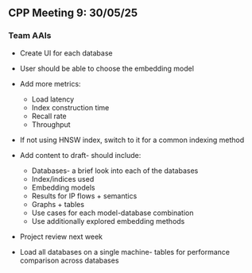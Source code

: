 ## CPP Meeting 9: 30/05/25

### Team AAIs
* Create UI for each database
* User should be able to choose the embedding model
* Add more metrics:

  * Load latency
  * Index construction time
  * Recall rate
  * Throughput
* If not using HNSW index, switch to it for a common indexing method
* Add content to draft- should include:

  * Databases- a brief look into each of the databases
  * Index/indices used
  * Embedding models
  * Results for IP flows + semantics
  * Graphs + tables
  * Use cases for each model-database combination
  * Use additionally explored embedding methods
* Project review next week
* Load all databases on a single machine- tables for performance comparison across databases
